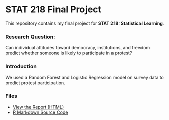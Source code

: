 # STAT 218 Final Project

This repository contains my final project for **STAT 218: Statistical Learning**.

### Research Question:
Can individual attitudes toward democracy, institutions, and freedom predict whether someone is likely to participate in a protest?

### Introduction
We used a Random Forest and Logistic Regression model on survey data to predict protest participation.

### Files
- [View the Report (HTML)](./finalProject.html)
- [R Markdown Source Code](./finalProject.Rmd)

